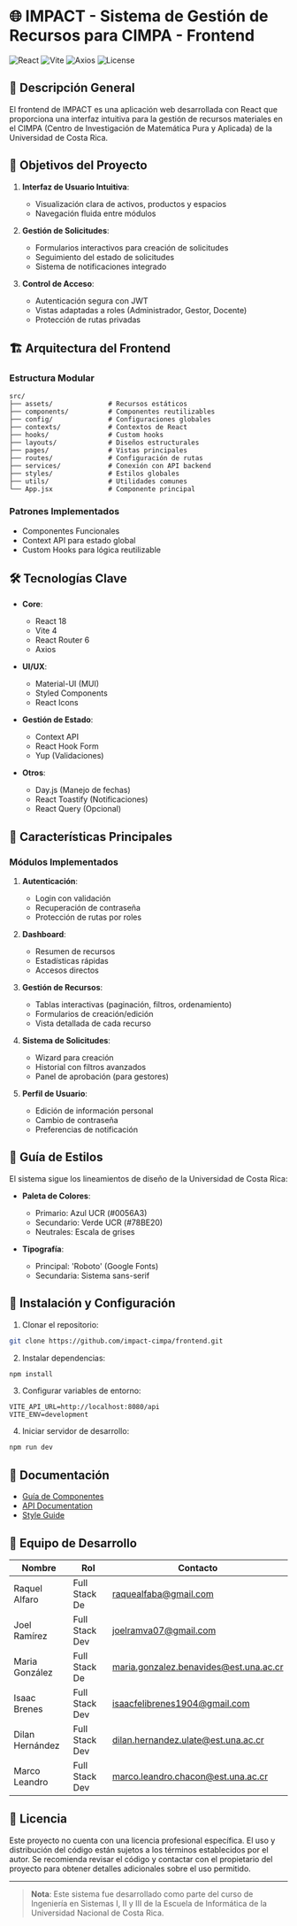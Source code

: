 # 🌐 IMPACT - Sistema de Gestión de Recursos para CIMPA - Frontend

![React](https://img.shields.io/badge/React-18-blue)
![Vite](https://img.shields.io/badge/Vite-4.0-purple)
![Axios](https://img.shields.io/badge/Axios-1.3-lightblue)
![License](https://img.shields.io/badge/license-MIT-blue)

## 🌟 Descripción General

El frontend de IMPACT es una aplicación web desarrollada con React que proporciona una interfaz intuitiva para la gestión de recursos materiales en el CIMPA (Centro de Investigación de Matemática Pura y Aplicada) de la Universidad de Costa Rica.

## 🎯 Objetivos del Proyecto

1. **Interfaz de Usuario Intuitiva**:
   - Visualización clara de activos, productos y espacios
   - Navegación fluida entre módulos

2. **Gestión de Solicitudes**:
   - Formularios interactivos para creación de solicitudes
   - Seguimiento del estado de solicitudes
   - Sistema de notificaciones integrado

3. **Control de Acceso**:
   - Autenticación segura con JWT
   - Vistas adaptadas a roles (Administrador, Gestor, Docente)
   - Protección de rutas privadas

## 🏗️ Arquitectura del Frontend

### Estructura Modular
```
src/
├── assets/              # Recursos estáticos
├── components/          # Componentes reutilizables
├── config/              # Configuraciones globales
├── contexts/            # Contextos de React
├── hooks/               # Custom hooks
├── layouts/             # Diseños estructurales
├── pages/               # Vistas principales
├── routes/              # Configuración de rutas
├── services/            # Conexión con API backend
├── styles/              # Estilos globales
├── utils/               # Utilidades comunes
└── App.jsx              # Componente principal
```

### Patrones Implementados
- Componentes Funcionales
- Context API para estado global
- Custom Hooks para lógica reutilizable

## 🛠️ Tecnologías Clave

- **Core**:
  - React 18
  - Vite 4
  - React Router 6
  - Axios

- **UI/UX**:
  - Material-UI (MUI)
  - Styled Components
  - React Icons

- **Gestión de Estado**:
  - Context API
  - React Hook Form
  - Yup (Validaciones)

- **Otros**:
  - Day.js (Manejo de fechas)
  - React Toastify (Notificaciones)
  - React Query (Opcional)

## 📌 Características Principales

### Módulos Implementados

1. **Autenticación**:
   - Login con validación
   - Recuperación de contraseña
   - Protección de rutas por roles

2. **Dashboard**:
   - Resumen de recursos
   - Estadísticas rápidas
   - Accesos directos

3. **Gestión de Recursos**:
   - Tablas interactivas (paginación, filtros, ordenamiento)
   - Formularios de creación/edición
   - Vista detallada de cada recurso

4. **Sistema de Solicitudes**:
   - Wizard para creación
   - Historial con filtros avanzados
   - Panel de aprobación (para gestores)

5. **Perfil de Usuario**:
   - Edición de información personal
   - Cambio de contraseña
   - Preferencias de notificación

## 🎨 Guía de Estilos

El sistema sigue los lineamientos de diseño de la Universidad de Costa Rica:

- **Paleta de Colores**:
  - Primario: Azul UCR (#0056A3)
  - Secundario: Verde UCR (#78BE20)
  - Neutrales: Escala de grises

- **Tipografía**:
  - Principal: 'Roboto' (Google Fonts)
  - Secundaria: Sistema sans-serif

## 🚀 Instalación y Configuración

1. Clonar el repositorio:
```bash
git clone https://github.com/impact-cimpa/frontend.git
```

2. Instalar dependencias:
```bash
npm install
```

3. Configurar variables de entorno:
```env
VITE_API_URL=http://localhost:8080/api
VITE_ENV=development
```

4. Iniciar servidor de desarrollo:
```bash
npm run dev
```

## 📄 Documentación

- [Guía de Componentes](docs/components.md)
- [API Documentation](docs/api.md)
- [Style Guide](docs/styleguide.md)

## 👥 Equipo de Desarrollo

| Nombre | Rol | Contacto |
|--------|-----|----------|
| Raquel Alfaro | Full Stack De | [raquealfaba@gmail.com](mailto:raquealfaba@gmail.com) |
| Joel Ramírez | Full Stack Dev | [joelramva07@gmail.com](mailto:joelramva07@gmail.com) |
| Maria González | Full Stack De | [maria.gonzalez.benavides@est.una.ac.cr](mailto:maria.gonzalez.benavides@est.una.ac.cr) |
| Isaac Brenes | Full Stack Dev | [isaacfelibrenes1904@gmail.com](mailto:isaacfelibrenes1904@gmail.com) |
| Dilan Hernández | Full Stack Dev | [dilan.hernandez.ulate@est.una.ac.cr](mailto:dilan.hernandez.ulate@est.una.ac.cr) |
| Marco Leandro | Full Stack Dev | [marco.leandro.chacon@est.una.ac.cr](mailto:marco.leandro.chacon@est.una.ac.cr) |

## 📜 Licencia

Este proyecto no cuenta con una licencia profesional específica. El uso y distribución del código están sujetos a los términos establecidos por el autor. Se recomienda revisar el código y contactar con el propietario del proyecto para obtener detalles adicionales sobre el uso permitido.

---

> **Nota**: Este sistema fue desarrollado como parte del curso de Ingeniería en Sistemas I, II y III de la Escuela de Informática de la Universidad Nacional de Costa Rica.
